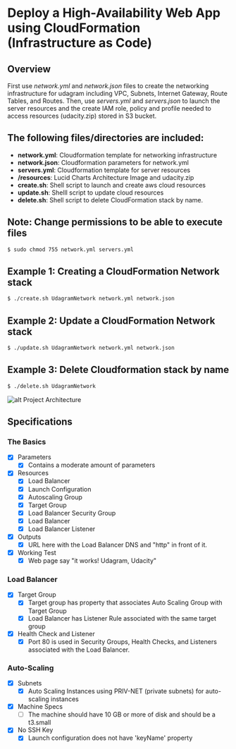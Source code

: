 # Deploy a High-Availability Web App using CloudFormation (Infrastructure as Code)

## Overview 
First use *network.yml* and *network.json* files to create the networking infrastructure for udagram including VPC, Subnets, Internet Gateway, Route Tables, and Routes. Then, use *servers.yml* and *servers.json* to launch the server resources and the create IAM role, policy and profile needed to access resources (udacity.zip) stored in S3 bucket. 

## The following files/directories are included: 
- **network.yml**: Cloudformation template for networking infrastructure 
- **network.json**: Cloudformation parameters for network.yml 
- **servers.yml**: Cloudformation template for server resources 
- **/resources**: Lucid Charts Architecture Image and udacity.zip 
- **create.sh**: Shell script to launch and create aws cloud resources 
- **update.sh**: Shelll script to update cloud resources
- **delete.sh**: Shell script to delete CloudFormation stack by name. 

## Note: Change permissions to be able to execute files 
```sh
$ sudo chmod 755 network.yml servers.yml
```

## Example 1: Creating a CloudFormation Network stack  
```sh
$ ./create.sh UdagramNetwork network.yml network.json 
```

## Example 2: Update a CloudFormation Network stack  
```sh
$ ./update.sh UdagramNetwork network.yml network.json 
```

## Example 3: Delete Cloudformation stack by name
```sh
$ ./delete.sh UdagramNetwork 
```

![alt Project Architecture](https://github.com/sergiopichardo/deploy-highly-available-app-using-cloudformation/blob/master/resources/iac-project-2-ha-web-app.png)

## Specifications 
### The Basics 
- [x] Parameters 
    - [x] Contains a moderate amount of parameters 
- [x] Resources 
    - [x] Load Balancer 
    - [x] Launch Configuration 
    - [x] Autoscaling Group 
    - [x] Target Group 
    - [x] Load Balancer Security Group 
    - [x] Load Balancer 
    - [x] Load Balancer Listener 
- [x] Outputs 
    - [x] URL here with the Load Balancer DNS and "http" in front of it. 
- [x] Working Test 
    - [x] Web page say "it works! Udagram, Udacity"

### Load Balancer 
- [x] Target Group
    - [x] Target group has property that associates Auto Scaling Group with Target Group
    - [x] Load Balancer has Listener Rule associated with the same target group 
- [x] Health Check and Listener 
    - [x] Port 80 is used in Security Groups, Health Checks, and Listeners associated with the Load Balancer. 

### Auto-Scaling 
- [x] Subnets 
    - [x] Auto Scaling Instances using PRIV-NET (private subnets) for auto-scaling instances 
- [x] Machine Specs 
    - [ ] The machine should have 10 GB or more of disk and should be a t3.small 
- [x] No SSH Key 
    - [x] Launch configuration does not have 'keyName' property